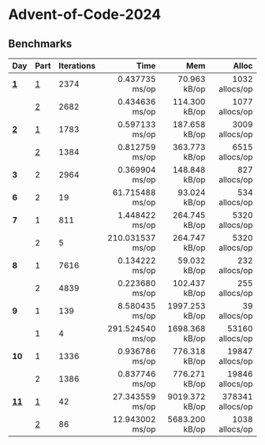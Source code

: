 # Advent-of-Code-2024

## Benchmarks

| Day             | Part                | Iterations |             Time |            Mem |            Alloc |
| --------------- | ------------------- | ---------- | ---------------: | -------------: | ---------------: |
| [**1**](day01)  | [1](day01/part1.go) | 2374       |   0.437735 ms/op |   70.963 kB/op |   1032 allocs/op |
|                 | [2](day01/part2.go) | 2682       |   0.434636 ms/op |  114.300 kB/op |   1077 allocs/op |
| [**2**](day02)  | [1](day02/part1.go) | 1783       |   0.597133 ms/op |  187.658 kB/op |   3009 allocs/op |
|                 | [2](day02/part2.go) | 1384       |   0.812759 ms/op |  363.773 kB/op |   6515 allocs/op |
| **3**           | 2                   | 2964       |   0.369904 ms/op |  148.848 kB/op |    827 allocs/op |
| **6**           | 2                   | 19         |  61.715488 ms/op |   93.024 kB/op |    534 allocs/op |
| **7**           | 1                   | 811        |   1.448422 ms/op |  264.745 kB/op |   5320 allocs/op |
|                 | 2                   | 5          | 210.031537 ms/op |  264.747 kB/op |   5320 allocs/op |
| **8**           | 1                   | 7616       |   0.134222 ms/op |   59.032 kB/op |    232 allocs/op |
|                 | 2                   | 4839       |   0.223680 ms/op |  102.437 kB/op |    255 allocs/op |
| **9**           | 1                   | 139        |   8.580435 ms/op | 1997.253 kB/op |     39 allocs/op |
|                 | 1                   | 4          | 291.524540 ms/op | 1698.368 kB/op |  53160 allocs/op |
| **10**          | 1                   | 1336       |   0.936786 ms/op |  776.318 kB/op |  19847 allocs/op |
|                 | 2                   | 1386       |   0.837746 ms/op |  776.271 kB/op |  19846 allocs/op |
| [**11**](day11) | [1](day11/part1.go) | 42         |  27.343559 ms/op | 9019.372 kB/op | 378341 allocs/op |
|                 | [2](day11/part2.go) | 86         |  12.943002 ms/op | 5683.200 kB/op |   1038 allocs/op |
